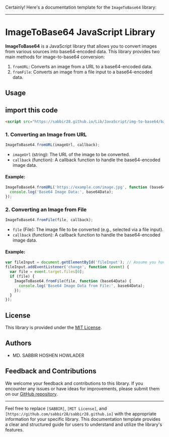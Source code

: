 Certainly! Here's a documentation template for the `ImageToBase64` library:

---

# ImageToBase64 JavaScript Library

**ImageToBase64** is a JavaScript library that allows you to convert images from various sources into base64-encoded data. This library provides two main methods for image-to-base64 conversion:

1. `fromURL`: Converts an image from a URL to a base64-encoded data.
2. `fromFile`: Converts an image from a file input to a base64-encoded data.

## Usage

## import this code 

```html
<script src="https://sabbir28.github.io/Lib/JavaScript/img-to-base64/base64.js"></script>
```

### 1. Converting an Image from URL

```javascript
ImageToBase64.fromURL(imageUrl, callback);
```

- `imageUrl` (string): The URL of the image to be converted.
- `callback` (function): A callback function to handle the base64-encoded image data.

#### Example:

```javascript
ImageToBase64.fromURL('https://example.com/image.jpg', function (base64Data) {
  console.log('Base64 Image Data:', base64Data);
});
```

### 2. Converting an Image from File

```javascript
ImageToBase64.fromFile(file, callback);
```

- `file` (File): The image file to be converted (e.g., selected via a file input).
- `callback` (function): A callback function to handle the base64-encoded image data.

#### Example:

```javascript
var fileInput = document.getElementById('fileInput'); // Assume you have an input element with the id "fileInput"
fileInput.addEventListener('change', function (event) {
  var file = event.target.files[0];
  if (file) {
    ImageToBase64.fromFile(file, function (base64Data) {
      console.log('Base64 Image Data from File:', base64Data);
    });
  }
});
```

## License

This library is provided under the [MIT License](https://opensource.org/licenses/MIT).

## Authors

- MD. SABBIR HOSHEN HOWLADER

## Feedback and Contributions

We welcome your feedback and contributions to this library. If you encounter any issues or have ideas for improvements, please submit them on our [GitHub repository](https://github.com/sabbir28/sabbir28.github.io).

---

Feel free to replace `[SABBIR]`, `[MIT License]`, and `[https://github.com/sabbir28/sabbir28.github.io]` with the appropriate information for your specific library. This documentation template provides a clear and structured guide for users to understand and utilize the library's features.